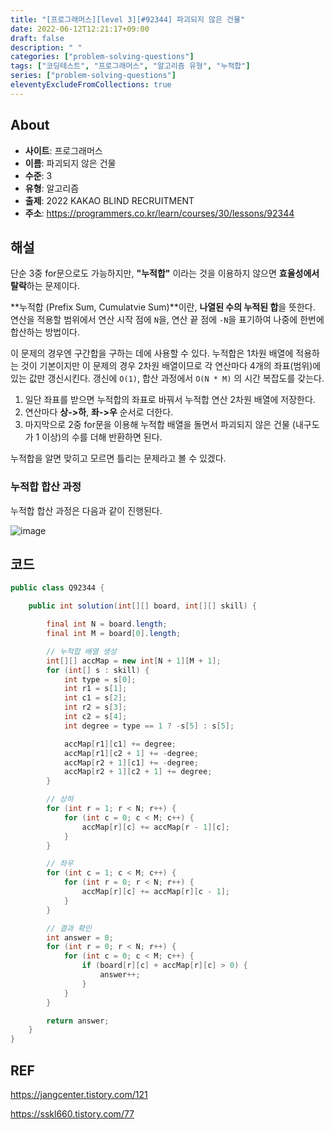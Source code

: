 ```yaml
---
title: "[프로그래머스][level 3][#92344] 파괴되지 않은 건물"
date: 2022-06-12T12:21:17+09:00
draft: false
description: " "
categories: ["problem-solving-questions"]
tags: ["코딩테스트", "프로그래머스", "알고리즘 유형", "누적합"]
series: ["problem-solving-questions"]
eleventyExcludeFromCollections: true
---
```


## About

- **사이트**: 프로그래머스
- **이름**: 파괴되지 않은 건물
- **수준**: 3
- **유형**: 알고리즘
- **출제**: 2022 KAKAO BLIND RECRUITMENT
- **주소**: https://programmers.co.kr/learn/courses/30/lessons/92344

## 해설

단순 3중 for문으로도 가능하지만, **"누적합"** 이라는 것을 이용하지 않으면 **효율성에서 탈락**하는 문제이다.

**누적합 (Prefix Sum, Cumulatvie Sum)**이란, **나열된 수의 누적된 합**을 뜻한다. 연산을 적용할 범위에서 연산 시작 점에 `N`을, 연산 끝 점에 `-N`을 표기하여 나중에 한번에 합산하는 방법이다.

이 문제의 경우엔 구간합을 구하는 데에 사용할 수 있다. 누적합은 1차원 배열에 적용하는 것이 기본이지만 이 문제의 경우 2차원 배열이므로 각 연산마다 4개의 좌표(범위)에 있는 값만 갱신시킨다. 갱신에 `O(1)`, 합산 과정에서 `O(N * M)` 의 시간 복잡도를 갖는다.

1. 일단 좌표를 받으면 누적합의 좌표로 바꿔서 누적합 연산 2차원 배열에 저장한다.
2. 연산마다 **상->하**, **좌->우** 순서로 더한다.
3. 마지막으로 2중 for문을 이용해 누적합 배열을 돌면서 파괴되지 않은 건물 (내구도가 1 이상)의 수를 더해 반환하면 된다.

누적합을 알면 맞히고 모르면 틀리는 문제라고 볼 수 있겠다.

### 누적합 합산 과정

누적합 합산 과정은 다음과 같이 진행된다.

![image](https://user-images.githubusercontent.com/42485462/173213368-6cccd815-2583-4f22-96b7-4f6b4be0ceaa.png)

## 코드

```java
public class Q92344 {

    public int solution(int[][] board, int[][] skill) {

        final int N = board.length;
        final int M = board[0].length;

        // 누적합 배열 생성
        int[][] accMap = new int[N + 1][M + 1];
        for (int[] s : skill) {
            int type = s[0];
            int r1 = s[1];
            int c1 = s[2];
            int r2 = s[3];
            int c2 = s[4];
            int degree = type == 1 ? -s[5] : s[5];

            accMap[r1][c1] += degree;
            accMap[r1][c2 + 1] += -degree;
            accMap[r2 + 1][c1] += -degree;
            accMap[r2 + 1][c2 + 1] += degree;
        }

        // 상하
        for (int r = 1; r < N; r++) {
            for (int c = 0; c < M; c++) {
                accMap[r][c] += accMap[r - 1][c];
            }
        }

        // 좌우
        for (int c = 1; c < M; c++) {
            for (int r = 0; r < N; r++) {
                accMap[r][c] += accMap[r][c - 1];
            }
        }

        // 결과 확인
        int answer = 0;
        for (int r = 0; r < N; r++) {
            for (int c = 0; c < M; c++) {
                if (board[r][c] + accMap[r][c] > 0) {
                    answer++;
                }
            }
        }

        return answer;
    }
}
```

## REF

https://jangcenter.tistory.com/121

https://sskl660.tistory.com/77
